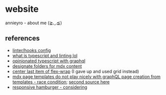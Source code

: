 # website

annieyro - about me (≧◡≦)

## references

- [linter/hooks config](https://dev.to/talohana/setup-your-typescript-project-with-eslint-prettier-and-lint-staged-25dg)
- [what is typescript and linting lol](https://stackoverflow.com/questions/56041623/missing-return-type-on-function-in-react-typescript-code)
- [opinionated typescript with graphql](https://github.com/cometkim/gatsby-plugin-typegen)
- [designate folders for mdx content](https://github.com/gatsbyjs/gatsby/issues/18536)
- [center last item of flex-wrap](https://stackoverflow.com/questions/32802202/how-to-center-a-flex-container-but-left-align-flex-items) (I gave up and used grid instead)
- [mdx page templates do not play nicely with graphQL page creation from templates - race condition](https://github.com/gatsbyjs/gatsby/issues/16224); [second source here](https://github.com/gatsbyjs/gatsby/issues/25293)
- [responsive hamburger - considering](https://ericbusch.net/add-responsive-navigation-menu-to-gatsby-tailwind-css-site)
